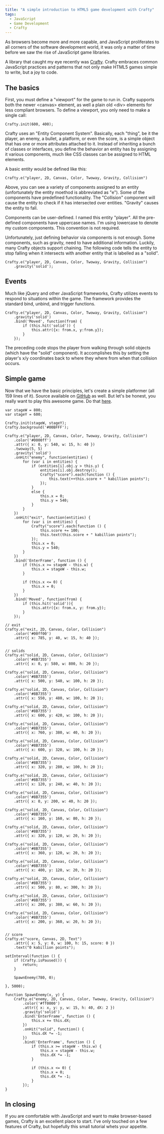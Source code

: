 ```yaml
---
title: "A simple introduction to HTML5 game development with Crafty"
tags:
  - JavaScript
  - Game Development
  - Crafty
---
```



As browsers become more and more capable, and JavaScript proliferates to all corners of the software development world, it was only a matter of time before we saw the rise of JavaScript game libraries.

A library that caught my eye recently was [Crafty](http://craftyjs.com/). Crafty embraces common JavaScript practices and patterns that not only make HTML5 games simple to write, but a joy to code.

## The basics

First, you must define a "viewport" for the game to run in. Crafty supports both the newer &lt;canvas&gt; element, as well a plain old &lt;div&gt; elements for less compliant browsers. To define a viewport, you only need to make a single call:

	Crafty.init(600, 400);

Crafty uses an "Entity Component System". Basically, each "thing", be it the player, an enemy, a bullet, a platform, or even the score, is a simple object that has one or more attributes attached to it. Instead of inheriting a bunch of classes or interfaces, you define the behavior an entity has by assigning it various components, much like CSS classes can be assigned to HTML elements.

A basic entity would be defined like this:

	Crafty.e("player, 2D, Canvas, Color, Twoway, Gravity, Collision")

Above, you can see a variety of components assigned to an entity (unfortunately the entity moethod is abbreviated as "e"). Some of the components have predefined functionality. The "Collision" component will cause the entity to check if it has intersected over entities. "Gravity" causes the entity to fall.

Components can be user-defined. I named this entity "player". All the pre-defined components have uppercase names. I'm using lowercase to denote my custom components. This convention is not required.

Unfortunately, just defining behavior via components is not enough. Some components, such as gravity, need to have additional information. Luckily, many Crafty objects support chaining. The following code tells the entity to stop falling when it intersects with another entity that is labelled as a "solid".

	Crafty.e("player, 2D, Canvas, Color, Twoway, Gravity, Collision")
		.gravity('solid');

## Events

Much like jQuery and other JavaScript frameworks, Crafty utilizes events to respond to situations within the game. The framework provides the standard bind, unbind, and trigger functions.

	Crafty.e("player, 2D, Canvas, Color, Twoway, Gravity, Collision")
		.gravity('solid')
		.bind('Moved', function(from) {
			if (this.hit('solid')) {
				this.attr({x: from.x, y:from.y});
			}
		});

The preceding code stops the player from walking through solid objects (which have the "solid" component). It accomplishes this by setting the player's x/y coordinates back to where they where from when that collision occurs.

## Simple game

Now that we have the basic principles, let's create a simple platformer (all 159 lines of it). Source available on [GitHub](https://github.com/Fammy/crafty-platformer) as well. But let's be honest, you really want to play this awesome game. Do that [here](http://famularo.org/Games/CraftyPlatformer).

	var stageW = 800;
	var stageY = 600;

	Crafty.init(stageW, stageY);
	Crafty.background('#00BFFF');

	Crafty.e("player, 2D, Canvas, Color, Twoway, Gravity, Collision")
		.color('#0000ff')
		.attr({ x: 0, y: 540, w: 15, h: 40 })
		.twoway(5, 5)
		.gravity('solid')
		.onHit("enemy", function(entities) {
			for (var i in entities) {
				if (entities[i].obj.y > this.y) {
					entities[i].obj.destroy();
					Crafty("score").each(function () {
						this.text(++this.score + " kabillion points");
					});
				}
				else {
					this.x = 0;
					this.y = 540;
				}
			}
		})
		.onHit("exit", function(entities) {
			for (var i in entities) {
				Crafty("score").each(function () {
					this.score += 100;
					this.text(this.score + " kabillion points");
				});
				this.x = 0;
				this.y = 540;
			}
		})
		.bind('EnterFrame', function () {
			if (this.x >= stageW - this.w) {
				this.x = stageW - this.w;
			}

			if (this.x <= 0) {
				this.x = 0;
			}
		})
		.bind('Moved', function(from) {
			if (this.hit('solid')){
				this.attr({x: from.x, y: from.y});
			}
		});

	// exit
	Crafty.e("exit, 2D, Canvas, Color, Collision")
		.color('#00ff00')
		.attr({ x: 785, y: 40, w: 15, h: 40 });


	// solids
	Crafty.e("solid, 2D, Canvas, Color, Collision")
		.color('#8B7355')
		.attr({ x: 0, y: 580, w: 800, h: 20 });

	Crafty.e("solid, 2D, Canvas, Color, Collision")
		.color('#8B7355')
		.attr({ x: 500, y: 540, w: 100, h: 20 });

	Crafty.e("solid, 2D, Canvas, Color, Collision")
		.color('#8B7355')
		.attr({ x: 550, y: 480, w: 100, h: 20 });

	Crafty.e("solid, 2D, Canvas, Color, Collision")
		.color('#8B7355')
		.attr({ x: 600, y: 420, w: 100, h: 20 });

	Crafty.e("solid, 2D, Canvas, Color, Collision")
		.color('#8B7355')
		.attr({ x: 760, y: 380, w: 40, h: 20 });

	Crafty.e("solid, 2D, Canvas, Color, Collision")
		.color('#8B7355')
		.attr({ x: 600, y: 320, w: 100, h: 20 });

	Crafty.e("solid, 2D, Canvas, Color, Collision")
		.color('#8B7355')
		.attr({ x: 320, y: 280, w: 100, h: 20 });

	Crafty.e("solid, 2D, Canvas, Color, Collision")
		.color('#8B7355')
		.attr({ x: 120, y: 240, w: 40, h: 20 });

	Crafty.e("solid, 2D, Canvas, Color, Collision")
		.color('#8B7355')
		.attr({ x: 0, y: 200, w: 40, h: 20 });

	Crafty.e("solid, 2D, Canvas, Color, Collision")
		.color('#8B7355')
		.attr({ x: 160, y: 160, w: 80, h: 20 });

	Crafty.e("solid, 2D, Canvas, Color, Collision")
		.color('#8B7355')
		.attr({ x: 320, y: 120, w: 20, h: 20 });

	Crafty.e("solid, 2D, Canvas, Color, Collision")
		.color('#8B7355')
		.attr({ x: 360, y: 120, w: 20, h: 20 });

	Crafty.e("solid, 2D, Canvas, Color, Collision")
		.color('#8B7355')
		.attr({ x: 400, y: 120, w: 20, h: 20 });

	Crafty.e("solid, 2D, Canvas, Color, Collision")
		.color('#8B7355')
		.attr({ x: 500, y: 80, w: 300, h: 20 });

	Crafty.e("solid, 2D, Canvas, Color, Collision")
		.color('#8B7355')
		.attr({ x: 200, y: 380, w: 60, h: 20 });

	Crafty.e("solid, 2D, Canvas, Color, Collision")
		.color('#8B7355')
		.attr({ x: 200, y: 360, w: 20, h: 20 });


	// score
	Crafty.e("score, Canvas, 2D, Text")
		.attr({ x: 5, y: 0, w: 100, h: 15, score: 0 })
		.text("0 kabillion points");

	setInterval(function () {
		if (Crafty.isPaused()) {
			return;
		}

		SpawnEnemy(780, 0);

	}, 5000);

	function SpawnEnemy(x, y) {
		Crafty.e("enemy, 2D, Canvas, Color, Twoway, Gravity, Collision")
			.color('#ff0000')
			.attr({ x: x, y: y, w: 15, h: 40, dX: 2 })
			.gravity('solid')
			.bind('EnterFrame', function () {
				this.x += this.dX;
			})
			.onHit("solid", function() {
				this.dX *= -1;
			})
			.bind('EnterFrame', function () {
				if (this.x >= stageW - this.w) {
					this.x = stageW - this.w;
					this.dX *= -1;
				}

				if (this.x <= 0) {
					this.x = 0;
					this.dX *= -1;
				}
			});
	}

## In closing

If you are comfortable with JavaScript and want to make browser-based games, Crafty is an excellent place to start. I've only touched on a few features of Crafty, but hopefully this small tutorial whets your appetite.